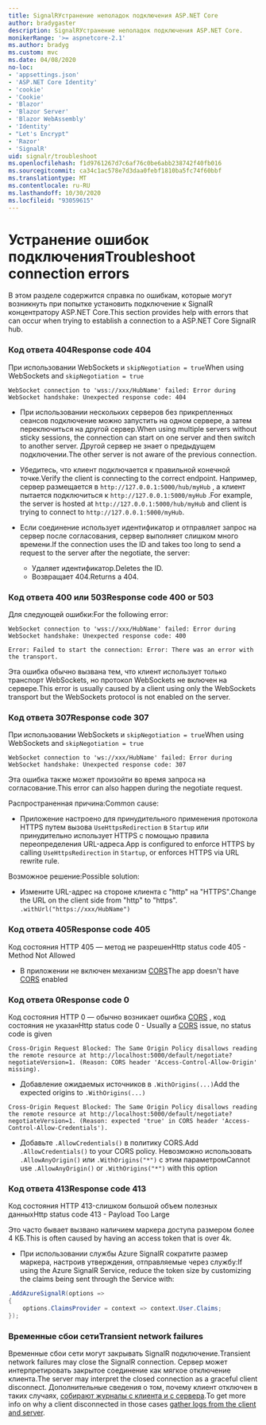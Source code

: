 ```yaml
---
title: SignalRУстранение неполадок подключения ASP.NET Core
author: bradygaster
description: SignalRУстранение неполадок подключения ASP.NET Core.
monikerRange: '>= aspnetcore-2.1'
ms.author: bradyg
ms.custom: mvc
ms.date: 04/08/2020
no-loc:
- 'appsettings.json'
- 'ASP.NET Core Identity'
- 'cookie'
- 'Cookie'
- 'Blazor'
- 'Blazor Server'
- 'Blazor WebAssembly'
- 'Identity'
- "Let's Encrypt"
- 'Razor'
- 'SignalR'
uid: signalr/troubleshoot
ms.openlocfilehash: f1d9761267d7c6af76c0be6abb238742f40fb016
ms.sourcegitcommit: ca34c1ac578e7d3daa0febf1810ba5fc74f60bbf
ms.translationtype: MT
ms.contentlocale: ru-RU
ms.lasthandoff: 10/30/2020
ms.locfileid: "93059615"
---
```

# <a name="troubleshoot-connection-errors"></a><span data-ttu-id="bc1e3-103">Устранение ошибок подключения</span><span class="sxs-lookup"><span data-stu-id="bc1e3-103">Troubleshoot connection errors</span></span>

<span data-ttu-id="bc1e3-104">В этом разделе содержится справка по ошибкам, которые могут возникнуть при попытке установить подключение к SignalR концентратору ASP.NET Core.</span><span class="sxs-lookup"><span data-stu-id="bc1e3-104">This section provides help with errors that can occur when trying to establish a connection to a ASP.NET Core SignalR hub.</span></span>

### <a name="response-code-404"></a><span data-ttu-id="bc1e3-105">Код ответа 404</span><span class="sxs-lookup"><span data-stu-id="bc1e3-105">Response code 404</span></span>

<span data-ttu-id="bc1e3-106">При использовании WebSockets и `skipNegotiation = true`</span><span class="sxs-lookup"><span data-stu-id="bc1e3-106">When using WebSockets and `skipNegotiation = true`</span></span>
```log
WebSocket connection to 'wss://xxx/HubName' failed: Error during WebSocket handshake: Unexpected response code: 404
```

* <span data-ttu-id="bc1e3-107">При использовании нескольких серверов без прикрепленных сеансов подключение можно запустить на одном сервере, а затем переключиться на другой сервер.</span><span class="sxs-lookup"><span data-stu-id="bc1e3-107">When using multiple servers without sticky sessions, the connection can start on one server and then switch to another server.</span></span> <span data-ttu-id="bc1e3-108">Другой сервер не знает о предыдущем подключении.</span><span class="sxs-lookup"><span data-stu-id="bc1e3-108">The other server is not aware of the previous connection.</span></span>
* <span data-ttu-id="bc1e3-109">Убедитесь, что клиент подключается к правильной конечной точке.</span><span class="sxs-lookup"><span data-stu-id="bc1e3-109">Verify the client is connecting to the correct endpoint.</span></span> <span data-ttu-id="bc1e3-110">Например, сервер размещается в `http://127.0.0.1:5000/hub/myHub` , а клиент пытается подключиться к `http://127.0.0.1:5000/myHub` .</span><span class="sxs-lookup"><span data-stu-id="bc1e3-110">For example, the server is hosted at `http://127.0.0.1:5000/hub/myHub` and client is trying to connect to `http://127.0.0.1:5000/myHub`.</span></span>
* <span data-ttu-id="bc1e3-111">Если соединение использует идентификатор и отправляет запрос на сервер после согласования, сервер выполняет слишком много времени.</span><span class="sxs-lookup"><span data-stu-id="bc1e3-111">If the connection uses the ID and takes too long to send a request to the server after the negotiate, the server:</span></span>

  * <span data-ttu-id="bc1e3-112">Удаляет идентификатор.</span><span class="sxs-lookup"><span data-stu-id="bc1e3-112">Deletes the ID.</span></span>
  * <span data-ttu-id="bc1e3-113">Возвращает 404.</span><span class="sxs-lookup"><span data-stu-id="bc1e3-113">Returns a 404.</span></span>

### <a name="response-code-400-or-503"></a><span data-ttu-id="bc1e3-114">Код ответа 400 или 503</span><span class="sxs-lookup"><span data-stu-id="bc1e3-114">Response code 400 or 503</span></span>

<span data-ttu-id="bc1e3-115">Для следующей ошибки:</span><span class="sxs-lookup"><span data-stu-id="bc1e3-115">For the following error:</span></span>

```log
WebSocket connection to 'wss://xxx/HubName' failed: Error during WebSocket handshake: Unexpected response code: 400

Error: Failed to start the connection: Error: There was an error with the transport.
```

<span data-ttu-id="bc1e3-116">Эта ошибка обычно вызвана тем, что клиент использует только транспорт WebSockets, но протокол WebSockets не включен на сервере.</span><span class="sxs-lookup"><span data-stu-id="bc1e3-116">This error is usually caused by a client using only the WebSockets transport but the WebSockets protocol is not enabled on the server.</span></span>

### <a name="response-code-307"></a><span data-ttu-id="bc1e3-117">Код ответа 307</span><span class="sxs-lookup"><span data-stu-id="bc1e3-117">Response code 307</span></span>

<span data-ttu-id="bc1e3-118">При использовании WebSockets и `skipNegotiation = true`</span><span class="sxs-lookup"><span data-stu-id="bc1e3-118">When using WebSockets and `skipNegotiation = true`</span></span>
```log
WebSocket connection to 'ws://xxx/HubName' failed: Error during WebSocket handshake: Unexpected response code: 307
```

<span data-ttu-id="bc1e3-119">Эта ошибка также может произойти во время запроса на согласование.</span><span class="sxs-lookup"><span data-stu-id="bc1e3-119">This error can also happen during the negotiate request.</span></span>

<span data-ttu-id="bc1e3-120">Распространенная причина:</span><span class="sxs-lookup"><span data-stu-id="bc1e3-120">Common cause:</span></span>
* <span data-ttu-id="bc1e3-121">Приложение настроено для принудительного применения протокола HTTPS путем вызова `UseHttpsRedirection` в `Startup` или принудительно использует HTTPS с помощью правила переопределения URL-адреса.</span><span class="sxs-lookup"><span data-stu-id="bc1e3-121">App is configured to enforce HTTPS by calling `UseHttpsRedirection` in `Startup`, or enforces HTTPS via URL rewrite rule.</span></span>

<span data-ttu-id="bc1e3-122">Возможное решение:</span><span class="sxs-lookup"><span data-stu-id="bc1e3-122">Possible solution:</span></span>
* <span data-ttu-id="bc1e3-123">Измените URL-адрес на стороне клиента с "http" на "HTTPS".</span><span class="sxs-lookup"><span data-stu-id="bc1e3-123">Change the URL on the client side from "http" to "https".</span></span> `.withUrl("https://xxx/HubName")`

### <a name="response-code-405"></a><span data-ttu-id="bc1e3-124">Код ответа 405</span><span class="sxs-lookup"><span data-stu-id="bc1e3-124">Response code 405</span></span>

<span data-ttu-id="bc1e3-125">Код состояния HTTP 405 — метод не разрешен</span><span class="sxs-lookup"><span data-stu-id="bc1e3-125">Http status code 405 - Method Not Allowed</span></span>

* <span data-ttu-id="bc1e3-126">В приложении не включен механизм [CORS](xref:signalr/security#cross-origin-resource-sharing)</span><span class="sxs-lookup"><span data-stu-id="bc1e3-126">The app doesn't have [CORS](xref:signalr/security#cross-origin-resource-sharing) enabled</span></span>

### <a name="response-code-0"></a><span data-ttu-id="bc1e3-127">Код ответа 0</span><span class="sxs-lookup"><span data-stu-id="bc1e3-127">Response code 0</span></span>

<span data-ttu-id="bc1e3-128">Код состояния HTTP 0 — обычно возникает ошибка [CORS](xref:signalr/security#cross-origin-resource-sharing) , код состояния не указан</span><span class="sxs-lookup"><span data-stu-id="bc1e3-128">Http status code 0 - Usually a [CORS](xref:signalr/security#cross-origin-resource-sharing) issue, no status code is given</span></span>

```log
Cross-Origin Request Blocked: The Same Origin Policy disallows reading the remote resource at http://localhost:5000/default/negotiate?negotiateVersion=1. (Reason: CORS header 'Access-Control-Allow-Origin' missing).
```

* <span data-ttu-id="bc1e3-129">Добавление ожидаемых источников в `.WithOrigins(...)`</span><span class="sxs-lookup"><span data-stu-id="bc1e3-129">Add the expected origins to `.WithOrigins(...)`</span></span>

```log
Cross-Origin Request Blocked: The Same Origin Policy disallows reading the remote resource at http://localhost:5000/default/negotiate?negotiateVersion=1. (Reason: expected 'true' in CORS header 'Access-Control-Allow-Credentials').
```

* <span data-ttu-id="bc1e3-130">Добавьте `.AllowCredentials()` в политику CORS.</span><span class="sxs-lookup"><span data-stu-id="bc1e3-130">Add `.AllowCredentials()` to your CORS policy.</span></span> <span data-ttu-id="bc1e3-131">Невозможно использовать `.AllowAnyOrigin()` или `.WithOrigins("*")` с этим параметром</span><span class="sxs-lookup"><span data-stu-id="bc1e3-131">Cannot use `.AllowAnyOrigin()` or `.WithOrigins("*")` with this option</span></span>

### <a name="response-code-413"></a><span data-ttu-id="bc1e3-132">Код ответа 413</span><span class="sxs-lookup"><span data-stu-id="bc1e3-132">Response code 413</span></span>

<span data-ttu-id="bc1e3-133">Код состояния HTTP 413-слишком большой объем полезных данных</span><span class="sxs-lookup"><span data-stu-id="bc1e3-133">Http status code 413 - Payload Too Large</span></span>

<span data-ttu-id="bc1e3-134">Это часто бывает вызвано наличием маркера доступа размером более 4 КБ.</span><span class="sxs-lookup"><span data-stu-id="bc1e3-134">This is often caused by having an access token that is over 4k.</span></span>

* <span data-ttu-id="bc1e3-135">При использовании службы Azure SignalR сократите размер маркера, настроив утверждения, отправляемые через службу:</span><span class="sxs-lookup"><span data-stu-id="bc1e3-135">If using the Azure SignalR Service, reduce the token size by customizing the claims being sent through the Service with:</span></span>
```csharp
.AddAzureSignalR(options =>
{
    options.ClaimsProvider = context => context.User.Claims;
});
```

### <a name="transient-network-failures"></a><span data-ttu-id="bc1e3-136">Временные сбои сети</span><span class="sxs-lookup"><span data-stu-id="bc1e3-136">Transient network failures</span></span>

<span data-ttu-id="bc1e3-137">Временные сбои сети могут закрывать SignalR подключение.</span><span class="sxs-lookup"><span data-stu-id="bc1e3-137">Transient network failures may close the SignalR connection.</span></span> <span data-ttu-id="bc1e3-138">Сервер может интерпретировать закрытое соединение как мягкое отключение клиента.</span><span class="sxs-lookup"><span data-stu-id="bc1e3-138">The server may interpret the closed connection as a graceful client disconnect.</span></span> <span data-ttu-id="bc1e3-139">Дополнительные сведения о том, почему клиент отключен в таких случаях, [собирают журналы с клиента и с сервера](xref:signalr/diagnostics).</span><span class="sxs-lookup"><span data-stu-id="bc1e3-139">To get more info on why a client disconnected in those cases [gather logs from the client and server](xref:signalr/diagnostics).</span></span>